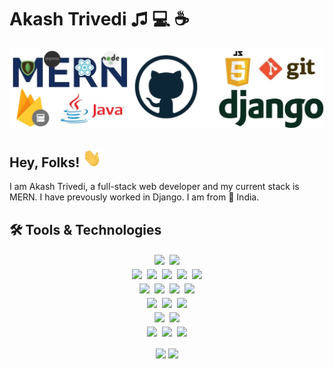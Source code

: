 # Akash Trivedi &#9835; 💻 &#9749; 

<img src='https://raw.githubusercontent.com/Akash-Trivedi/Akash-Trivedi/main/linkedincover-4.jpeg'/>


<h2>
Hey, Folks! <img src='https://raw.githubusercontent.com/Akash-Trivedi/Akash-Trivedi/master/wave.gif' width="30px" height="30px" /> 
</h2>

I am Akash Trivedi, a full-stack web developer and my current stack is MERN. I have prevously worked in Django. I am from &#128205; India.

## 🛠 Tools & Technologies

<p align='center'>

<!-- os -->
<div style='text-align:center;'>
    <img src='https://img.shields.io/static/v1?style=flat&label=OS&logo=ubuntu&message=Ubuntu&color=E95420' style='padding:2px'/>
    <img src='https://img.shields.io/static/v1?style=flat&label=OS&logo=windows&message=Windows&color=0078d7' style='padding:2px'/>
</div>


<!-- languages -->
<div style='text-align:center;'>
    <img src='https://img.shields.io/static/v1?style=flat&label=Code&logo=html5&message=HTML5&color=0A66C2' style='padding:2px'/>
    <img src='https://img.shields.io/static/v1?style=flat&label=Code&logo=css3&message=CSS&color=216fa9' style='padding:2px'/>
    <img src='https://img.shields.io/static/v1?style=flat&label=Code&logo=JavaScript&message=JavaScript&color=ff8d11' style='padding:2px'/>
    <img src='https://img.shields.io/static/v1?style=flat&label=Code&logo=oracle&message=Java&color=b84433' style='padding:2px'/>
    <img src='https://img.shields.io/static/v1?style=flat&label=Code&logo=python&message=Python&color=356f9e' style='padding:2px'/>
</div>

<!-- libraries -->
<div style='text-align:center;'>
    <img src='https://img.shields.io/static/v1?style=flat&label=Library&logo=react&message=ReactJs&color=61dafb' style='padding:2px'/>
    <img src='https://img.shields.io/static/v1?style=flat&label=Library&logo=nodedotjs&message=Nodejs&color=026e00' style='padding:2px'/>
    <!-- frameworks -->
    <img src='https://img.shields.io/static/v1?style=flat&label=Framework&logo=express&message=Express&color=eeeeee' style='padding:2px'/>
    <img src='https://img.shields.io/static/v1?style=flat&label=Framework&logo=django&message=Django&color=0c4b33' style='padding:2px'/>
</div>



<!-- extraas -->
<div style='text-align:center;'>
    <img src='https://img.shields.io/static/v1?style=flat&label=Utility&logo=firebase&message=Firebase&color=feca2a' style='padding:2px'/>
    <!-- databases -->
    <img src='https://img.shields.io/static/v1?style=flat&label=Db&logo=mongodb&message=MongoDb&color=00684a' style='padding:2px'/>
    <img src='https://img.shields.io/static/v1?style=flat&label=Db&logo=mysql&message=MySQL&color=3e6e93&logoColor=white' style='padding:2px'/>
</div>


<!-- competetive programming -->
<div style='text-align:center;'>
    <img src='https://img.shields.io/static/v1?style=flat&label=CP&logo=codeforces&message=Codeforces&color=516ba3' style='padding:2px'/>
    <img src='https://img.shields.io/static/v1?style=flat&label=CP&logo=leetcode&message=Leetcode&color=ffc865' style='padding:2px'/>
</div>




<!-- ide's -->
<div style='text-align:center;'>
    <img src='https://img.shields.io/static/v1?style=flat&label=IDE&logo=vsco&message=VsCode&color=0066b8' style='padding:2px'/>
    <img src='https://img.shields.io/static/v1?style=flat&label=IDE&logo=intellijidea&message=IntelliJ IDEA&color=8075d2' style='padding:2px'/>
    <img src='https://img.shields.io/static/v1?style=flat&label=IDE&logo=sublimetext&message=Sublime Text&color=4b4b4b' style='padding:2px'/>
</div>

</p>

<div style='text-align:center;'>
<img src='https://github-readme-stats.vercel.app/api/top-langs/?username=Akash-Trivedi&langs_count=10&layout=compact&hide=php&bg_color=0d1117&title_color=ECF0F1&text_color=fff'  style='width:40%;'/>
<img src='https://github-readme-stats-georgedong32.vercel.app/api?username=Akash-Trivedi&bg_color=0d1117&title_color=ECF0F1&text_color=fff&show_icons=true&count_private=reu&icon_color=F1C40F' style='width:55%;'/>
</div>
